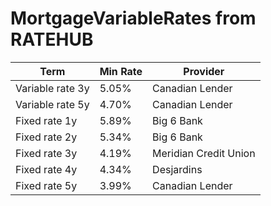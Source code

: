 # MortgageVariableRates from RATEHUB
| Term | Min Rate     | Provider               |
|------|--------------|------------------------|
| Variable rate 3y | 5.05%         | Canadian Lender        |
| Variable rate 5y | 4.70%         | Canadian Lender        |
| Fixed rate 1y   | 5.89%         | Big 6 Bank            |
| Fixed rate 2y   | 5.34%         | Big 6 Bank            |
| Fixed rate 3y   | 4.19%         | Meridian Credit Union  |
| Fixed rate 4y   | 4.34%         | Desjardins            |
| Fixed rate 5y   | 3.99%         | Canadian Lender        |
